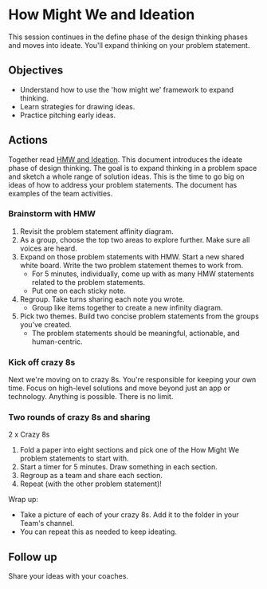 # How Might We and Ideation

This session continues in the define phase of the design thinking phases and moves into ideate. You'll expand thinking on your problem statement.

## Objectives

* Understand how to use the 'how might we' framework to expand thinking.
* Learn strategies for drawing ideas.
* Practice pitching early ideas.

## Actions

Together read [HMW and Ideation](https://github.com/tnt-summer-academy/Curriculum-2023/blob/main/Reference/Product%20decks/1.3%20-%20HMW%20and%20ideation.pdf). This document introduces the ideate phase of design thinking. The goal is to expand thinking in a problem space and sketch a whole range of solution ideas. This is the time to go big on ideas of how to address your problem statements. The document has examples of the  team activities.

### Brainstorm with HMW

1. Revisit the problem statement affinity diagram.
2. As a group, choose the top two areas to explore further. Make sure all voices are heard.
3. Expand on those problem statements with HMW. Start a new shared white board. Write the two problem statement themes to work from.
    * For 5 minutes, individually, come up with as many HMW statements related to the problem statements.
    * Put one on each sticky note.
4. Regroup. Take turns sharing each note you wrote.
    * Group like items together to create a new infinity diagram.
5. Pick two themes. Build two concise problem statements from the groups you've created.
    * The problem statements should be meaningful, actionable, and human-centric.

### Kick off crazy 8s

Next we're moving on to crazy 8s. You're responsible for keeping your own time. Focus on high-level solutions and move beyond just an app or technology. Anything is possible. There is no limit.

### Two rounds of crazy 8s and sharing

2 x Crazy 8s

1. Fold a paper into eight sections and pick one of the How Might We problem statements to start with.
2. Start a timer for 5 minutes. Draw something in each section.
3. Regroup as a team and share each section.
4. Repeat (with the other problem statement)!

Wrap up:

* Take a picture of each of your crazy 8s. Add it to the folder in your Team's channel.
* You can repeat this as needed to keep ideating.

## Follow up

Share your ideas with your coaches.
